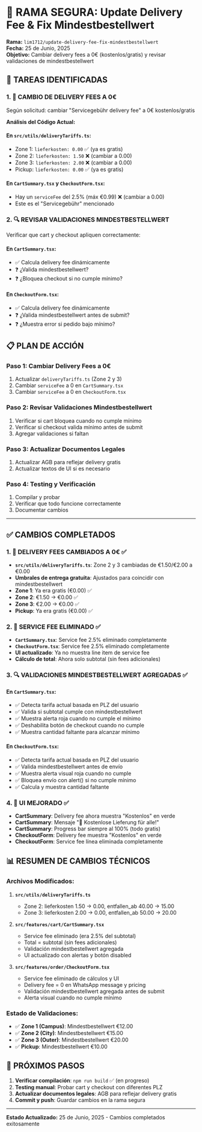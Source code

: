 # 🔧 RAMA SEGURA: Update Delivery Fee & Fix Mindestbestellwert

**Rama:** `lim1712/update-delivery-fee-fix-mindestbestellwert`  
**Fecha:** 25 de Junio, 2025  
**Objetivo:** Cambiar delivery fees a 0€ (kostenlos/gratis) y revisar validaciones de mindestbestellwert

## 🎯 TAREAS IDENTIFICADAS

### 1. 🚨 CAMBIO DE DELIVERY FEES A 0€
Según solicitud: cambiar "Servicegebühr delivery fee" a 0€ kostenlos/gratis

**Análisis del Código Actual:**

#### En `src/utils/deliveryTariffs.ts`:
- Zone 1: `lieferkosten: 0.00` ✅ (ya es gratis)
- Zone 2: `lieferkosten: 1.50` ❌ (cambiar a 0.00)
- Zone 3: `lieferkosten: 2.00` ❌ (cambiar a 0.00)
- Pickup: `lieferkosten: 0.00` ✅ (ya es gratis)

#### En `CartSummary.tsx` y `CheckoutForm.tsx`:
- Hay un `serviceFee` del 2.5% (máx €0.99) ❌ (cambiar a 0.00)
- Este es el "Servicegebühr" mencionado

### 2. 🔍 REVISAR VALIDACIONES MINDESTBESTELLWERT
Verificar que cart y checkout apliquen correctamente:

#### En `CartSummary.tsx`:
- ✅ Calcula delivery fee dinámicamente
- ❓ ¿Valida mindestbestellwert?
- ❓ ¿Bloquea checkout si no cumple mínimo?

#### En `CheckoutForm.tsx`:
- ✅ Calcula delivery fee dinámicamente  
- ❓ ¿Valida mindestbestellwert antes de submit?
- ❓ ¿Muestra error si pedido bajo mínimo?

## 📋 PLAN DE ACCIÓN

### Paso 1: Cambiar Delivery Fees a 0€
1. Actualizar `deliveryTariffs.ts` (Zone 2 y 3)
2. Cambiar `serviceFee` a 0 en `CartSummary.tsx`
3. Cambiar `serviceFee` a 0 en `CheckoutForm.tsx`

### Paso 2: Revisar Validaciones Mindestbestellwert
1. Verificar si cart bloquea cuando no cumple mínimo
2. Verificar si checkout valida mínimo antes de submit
3. Agregar validaciones si faltan

### Paso 3: Actualizar Documentos Legales
1. Actualizar AGB para reflejar delivery gratis
2. Actualizar textos de UI si es necesario

### Paso 4: Testing y Verificación
1. Compilar y probar
2. Verificar que todo funcione correctamente
3. Documentar cambios

---

## ✅ CAMBIOS COMPLETADOS

### 1. 🚨 DELIVERY FEES CAMBIADOS A 0€ ✅
- **`src/utils/deliveryTariffs.ts`**: Zone 2 y 3 cambiadas de €1.50/€2.00 a €0.00
- **Umbrales de entrega gratuita**: Ajustados para coincidir con mindestbestellwert
- **Zone 1**: Ya era gratis (€0.00) ✅
- **Zone 2**: €1.50 → €0.00 ✅ 
- **Zone 3**: €2.00 → €0.00 ✅
- **Pickup**: Ya era gratis (€0.00) ✅

### 2. 🚨 SERVICE FEE ELIMINADO ✅
- **`CartSummary.tsx`**: Service fee 2.5% eliminado completamente
- **`CheckoutForm.tsx`**: Service fee 2.5% eliminado completamente
- **UI actualizado**: Ya no muestra line item de service fee
- **Cálculo de total**: Ahora solo subtotal (sin fees adicionales)

### 3. 🔍 VALIDACIONES MINDESTBESTELLWERT AGREGADAS ✅

#### En `CartSummary.tsx`:
- ✅ Detecta tarifa actual basada en PLZ del usuario
- ✅ Valida si subtotal cumple con mindestbestellwert
- ✅ Muestra alerta roja cuando no cumple el mínimo
- ✅ Deshabilita botón de checkout cuando no cumple
- ✅ Muestra cantidad faltante para alcanzar mínimo

#### En `CheckoutForm.tsx`:
- ✅ Detecta tarifa actual basada en PLZ del usuario  
- ✅ Valida mindestbestellwert antes de envío
- ✅ Muestra alerta visual roja cuando no cumple
- ✅ Bloquea envío con alert() si no cumple mínimo
- ✅ Calcula y muestra cantidad faltante

### 4. 🎨 UI MEJORADO ✅
- **CartSummary**: Delivery fee ahora muestra "Kostenlos" en verde
- **CartSummary**: Mensaje "🎉 Kostenlose Lieferung für alle!"
- **CartSummary**: Progress bar siempre al 100% (todo gratis)
- **CheckoutForm**: Delivery fee muestra "Kostenlos" en verde
- **CheckoutForm**: Service fee línea eliminada completamente

## 📊 RESUMEN DE CAMBIOS TÉCNICOS

### Archivos Modificados:
1. **`src/utils/deliveryTariffs.ts`**
   - Zone 2: lieferkosten 1.50 → 0.00, entfallen_ab 40.00 → 15.00
   - Zone 3: lieferkosten 2.00 → 0.00, entfallen_ab 50.00 → 20.00

2. **`src/features/cart/CartSummary.tsx`**
   - Service fee eliminado (era 2.5% del subtotal)
   - Total = subtotal (sin fees adicionales)
   - Validación mindestbestellwert agregada
   - UI actualizado con alertas y botón disabled

3. **`src/features/order/CheckoutForm.tsx`**
   - Service fee eliminado de cálculos y UI
   - Delivery fee = 0 en WhatsApp message y pricing
   - Validación mindestbestellwert agregada antes de submit
   - Alerta visual cuando no cumple mínimo

### Estado de Validaciones:
- ✅ **Zone 1 (Campus)**: Mindestbestellwert €12.00
- ✅ **Zone 2 (City)**: Mindestbestellwert €15.00  
- ✅ **Zone 3 (Outer)**: Mindestbestellwert €20.00
- ✅ **Pickup**: Mindestbestellwert €10.00

## 🚀 PRÓXIMOS PASOS

1. **Verificar compilación**: `npm run build` ✅ (en progreso)
2. **Testing manual**: Probar cart y checkout con diferentes PLZ
3. **Actualizar documentos legales**: AGB para reflejar delivery gratis
4. **Commit y push**: Guardar cambios en la rama segura

---

**Estado Actualizado:** 25 de Junio, 2025 - Cambios completados exitosamente
